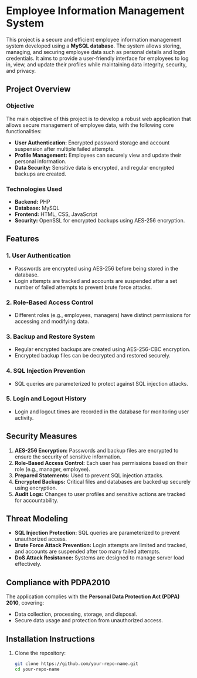 # Employee Information Management System

This project is a secure and efficient employee information management system developed using a **MySQL database**. The system allows storing, managing, and securing employee data such as personal details and login credentials. It aims to provide a user-friendly interface for employees to log in, view, and update their profiles while maintaining data integrity, security, and privacy.

## Project Overview

### Objective
The main objective of this project is to develop a robust web application that allows secure management of employee data, with the following core functionalities:
- **User Authentication:** Encrypted password storage and account suspension after multiple failed attempts.
- **Profile Management:** Employees can securely view and update their personal information.
- **Data Security:** Sensitive data is encrypted, and regular encrypted backups are created.

### Technologies Used
- **Backend:** PHP
- **Database:** MySQL
- **Frontend:** HTML, CSS, JavaScript
- **Security:** OpenSSL for encrypted backups using AES-256 encryption.

## Features

### 1. User Authentication
- Passwords are encrypted using AES-256 before being stored in the database.
- Login attempts are tracked and accounts are suspended after a set number of failed attempts to prevent brute force attacks.
  
### 2. Role-Based Access Control
- Different roles (e.g., employees, managers) have distinct permissions for accessing and modifying data.
  
### 3. Backup and Restore System
- Regular encrypted backups are created using AES-256-CBC encryption.
- Encrypted backup files can be decrypted and restored securely.

### 4. SQL Injection Prevention
- SQL queries are parameterized to protect against SQL injection attacks.

### 5. Login and Logout History
- Login and logout times are recorded in the database for monitoring user activity.

## Security Measures
1. **AES-256 Encryption:** Passwords and backup files are encrypted to ensure the security of sensitive information.
2. **Role-Based Access Control:** Each user has permissions based on their role (e.g., manager, employee).
3. **Prepared Statements:** Used to prevent SQL injection attacks.
4. **Encrypted Backups:** Critical files and databases are backed up securely using encryption.
5. **Audit Logs:** Changes to user profiles and sensitive actions are tracked for accountability.

## Threat Modeling
- **SQL Injection Protection:** SQL queries are parameterized to prevent unauthorized access.
- **Brute Force Attack Prevention:** Login attempts are limited and tracked, and accounts are suspended after too many failed attempts.
- **DoS Attack Resistance:** Systems are designed to manage server load effectively.

## Compliance with PDPA2010
The application complies with the **Personal Data Protection Act (PDPA) 2010**, covering:
- Data collection, processing, storage, and disposal.
- Secure data usage and protection from unauthorized access.

## Installation Instructions
1. Clone the repository:
   ```bash
   git clone https://github.com/your-repo-name.git
   cd your-repo-name
